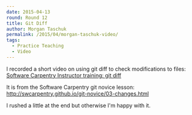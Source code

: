 ```yaml
---
date: 2015-04-13
round: Round 12
title: Git Diff
author: Morgan Taschuk
permalink: /2015/04/morgan-taschuk-video/
tags:
  - Practice Teaching
  - Video
---
```


I recorded a short video on using git diff to check modifications to files: [Software Carpentry Instructor training: git diff](https://www.youtube.com/watch?v=VrTZDWyj6Iw)

It is from the Software Carpentry git novice lesson: http://swcarpentry.github.io/git-novice/03-changes.html

I rushed a little at the end but otherwise I'm happy with it.

